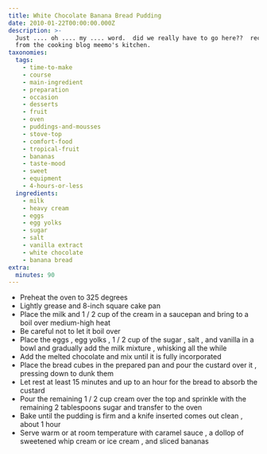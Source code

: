 ```yaml
---
title: White Chocolate Banana Bread Pudding
date: 2010-01-22T00:00:00.000Z
description: >-
  Just .... oh .... my .... word.  did we really have to go here??  recipe is
  from the cooking blog meemo's kitchen.
taxonomies:
  tags:
    - time-to-make
    - course
    - main-ingredient
    - preparation
    - occasion
    - desserts
    - fruit
    - oven
    - puddings-and-mousses
    - stove-top
    - comfort-food
    - tropical-fruit
    - bananas
    - taste-mood
    - sweet
    - equipment
    - 4-hours-or-less
  ingredients:
    - milk
    - heavy cream
    - eggs
    - egg yolks
    - sugar
    - salt
    - vanilla extract
    - white chocolate
    - banana bread
extra:
  minutes: 90
---
```

 - Preheat the oven to 325 degrees
 - Lightly grease and 8-inch square cake pan
 - Place the milk and 1 / 2 cup of the cream in a saucepan and bring to a boil over medium-high heat
 - Be careful not to let it boil over
 - Place the eggs , egg yolks , 1 / 2 cup of the sugar , salt , and vanilla in a bowl and gradually add the milk mixture , whisking all the while
 - Add the melted chocolate and mix until it is fully incorporated
 - Place the bread cubes in the prepared pan and pour the custard over it , pressing down to dunk them
 - Let rest at least 15 minutes and up to an hour for the bread to absorb the custard
 - Pour the remaining 1 / 2 cup cream over the top and sprinkle with the remaining 2 tablespoons sugar and transfer to the oven
 - Bake until the pudding is firm and a knife inserted comes out clean , about 1 hour
 - Serve warm or at room temperature with caramel sauce , a dollop of sweetened whip cream or ice cream , and sliced bananas
